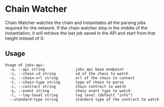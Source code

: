 # Chain Watcher

Chain Watcher watches the chain and instantiates all the parsing jobs required for the network.
If the chain watcher stop in the middle of the instantiation, it will retrieve the last job saved in the API and start from that height instead of 0.

## Usage

```
Usage of jobs-api:
  -a, --api string              jobs api base endpoint
  -i, --chain-id string         id of the chain to watch
  -u, --chain-url string        url of the chain to connect
  -t, --chain-type string       type of chain to parse
  -c, --contract string         chain contract to watch
  -e, --event string            chain event type to watch
  -l, --log-level string        log level (default "info")
  --standard-type string        standard type of the contract to watch
```
